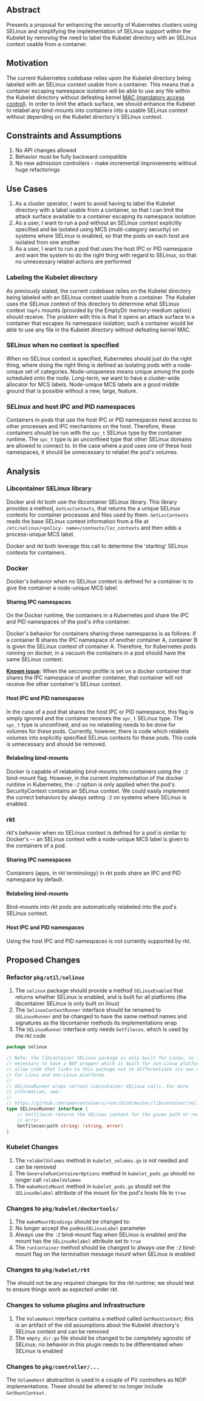 ## Abstract

Presents a proposal for enhancing the security of Kubernetes clusters using
SELinux and simplifying the implementation of SELinux support within the
Kubelet by removing the need to label the Kubelet directory with an SELinux
context usable from a container.

## Motivation

The current Kubernetes codebase relies upon the Kubelet directory being
labeled with an SELinux context usable from a container.  This means that a
container escaping namespace isolation will be able to use any file within the
Kubelet directory without defeating kernel
[MAC (mandatory access control)](https://en.wikipedia.org/wiki/Mandatory_access_control).
In order to limit the attack surface, we should enhance the Kubelet to relabel
any bind-mounts into containers into a usable SELinux context without depending
on the Kubelet directory's SELinux context.

## Constraints and Assumptions

1.  No API changes allowed
2.  Behavior must be fully backward compatible
3.  No new admission controllers - make incremental improvements without huge
    refactorings

## Use Cases

1.  As a cluster operator, I want to avoid having to label the Kubelet
    directory with a label usable from a container, so that I can limit the
    attack surface available to a container escaping its namespace isolation
2.  As a user, I want to run a pod without an SELinux context explicitly
    specified and be isolated using MCS (multi-category security) on systems
    where SELinux is enabled, so that the pods on each host are isolated from
    one another
3.  As a user, I want to run a pod that uses the host IPC or PID namespace and
    want the system to do the right thing with regard to SELinux, so that no
    unnecessary relabel actions are performed

### Labeling the Kubelet directory

As previously stated, the current codebase relies on the Kubelet directory
being labeled with an SELinux context usable from a container.  The Kubelet
uses the SELinux context of this directory to determine what SELinux context
`tmpfs` mounts (provided by the EmptyDir memory-medium option) should receive.
The problem with this is that it opens an attack surface to a container that
escapes its namespace isolation; such a container would be able to use any
file in the Kubelet directory without defeating kernel MAC.

### SELinux when no context is specified

When no SELinux context is specified, Kubernetes should just do the right
thing, where doing the right thing is defined as isolating pods with a node-
unique set of categories.  Node-uniqueness means unique among the pods
scheduled onto the node.  Long-term, we want to have a cluster-wide allocator
for MCS labels. Node-unique MCS labels are a good middle ground that is
possible without a new, large, feature.

### SELinux and host IPC and PID namespaces

Containers in pods that use the host IPC or PID namespaces need access to
other processes and IPC mechanisms on the host.  Therefore, these containers
should be run with the `spc_t` SELinux type by the container runtime.  The
`spc_t` type is an unconfined type that other SELinux domains are allowed to
connect to.  In the case where a pod uses one of these host namespaces, it
should be unnecessary to relabel the pod's volumes.

## Analysis

### Libcontainer SELinux library

Docker and rkt both use the libcontainer SELinux library.  This library
provides a method, `GetLxcContexts`, that returns the a unique SELinux
contexts for container processes and files used by them.  `GetLxcContexts`
reads the base SELinux context information from a file at `/etc/selinux/<policy-
name>/contexts/lxc_contexts` and then adds a process-unique MCS label.

Docker and rkt both leverage this call to determine the 'starting' SELinux
contexts for containers.

### Docker

Docker's behavior when no SELinux context is defined for a container is to
give the container a node-unique MCS label.

#### Sharing IPC namespaces

On the Docker runtime, the containers in a Kubernetes pod share the IPC and
PID namespaces of the pod's infra container.

Docker's behavior for containers sharing these namespaces is as follows: if a
container B shares the IPC namespace of another container A, container B is
given the SELinux context of container A.  Therefore, for Kubernetes pods
running on docker, in a vacuum the containers in a pod should have the same
SELinux context.

[**Known issue**](https://bugzilla.redhat.com/show_bug.cgi?id=1377869): When
the seccomp profile is set on a docker container that shares the IPC namespace
of another container, that container will not receive the other container's
SELinux context.

#### Host IPC and PID namespaces

In the case of a pod that shares the host IPC or PID namespace, this flag is
simply ignored and the container receives the `spc_t` SELinux type.  The
`spc_t` type is unconfined, and so no relabeling needs to be done for volumes
for these pods.  Currently, however, there is code which relabels volumes into
explicitly specified SELinux contexts for these pods. This code is unnecessary
and should be removed.

#### Relabeling bind-mounts

Docker is capable of relabeling bind-mounts into containers using the `:Z`
bind-mount flag.  However, in the current implementation of the docker runtime
in Kubernetes, the `:Z` option is only applied when the pod's SecurityContext
contains an SELinux context.  We could easily implement the correct behaviors
by always setting `:Z` on systems where SELinux is enabled.

### rkt

rkt's behavior when no SELinux context is defined for a pod is similar to
Docker's -- an SELinux context with a node-unique MCS label is given to the
containers of a pod.

#### Sharing IPC namespaces

Containers (apps, in rkt terminology) in rkt pods share an IPC and PID
namespace by default.

#### Relabeling bind-mounts

Bind-mounts into rkt pods are automatically relabeled into the pod's SELinux
context.

#### Host IPC and PID namespaces

Using the host IPC and PID namespaces is not currently supported by rkt.

## Proposed Changes

### Refactor `pkg/util/selinux`

1.  The `selinux` package should provide a method `SELinuxEnabled` that returns
    whether SELinux is enabled, and is built for all platforms (the
    libcontainer SELinux is only built on linux)
2.  The `SelinuxContextRunner` interface should be renamed to `SELinuxRunner`
    and be changed to have the same method names and signatures as the
    libcontainer methods its implementations wrap
3.  The `SELinuxRunner` interface only needs `Getfilecon`, which is used by
    the rkt code

```go
package selinux

// Note: the libcontainer SELinux package is only built for Linux, so it is
// necessary to have a NOP wrapper which is built for non-Linux platforms to
// allow code that links to this package not to differentiate its own methods
// for Linux and non-Linux platforms.
//
// SELinuxRunner wraps certain libcontainer SELinux calls. For more
// information, see:
//
// https://github.com/opencontainers/runc/blob/master/libcontainer/selinux/selinux.go
type SELinuxRunner interface {
	// Getfilecon returns the SELinux context for the given path or returns an
	// error.
	Getfilecon(path string) (string, error)
}
```

### Kubelet Changes

1.  The `relabelVolumes` method in `kubelet_volumes.go` is not needed and can
    be removed
2.  The `GenerateRunContainerOptions` method in `kubelet_pods.go` should no
    longer call `relabelVolumes`
3.  The `makeHostsMount` method in `kubelet_pods.go` should set the
    `SELinuxRelabel` attribute of the mount for the pod's hosts file to `true`

### Changes to `pkg/kubelet/dockertools/`

1.  The `makeMountBindings` should be changed to:
  1.  No longer accept the `podHasSELinuxLabel` parameter
  2.  Always use the `:Z` bind-mount flag when SELinux is enabled and the mount
      has the `SELinuxRelabel` attribute set to `true`
2.  The `runContainer` method should be changed to always use the `:Z`
    bind-mount flag on the termination message mount when SELinux is enabled

### Changes to `pkg/kubelet/rkt`

The should not be any required changes for the rkt runtime; we should test to
ensure things work as expected under rkt.

### Changes to volume plugins and infrastructure

1.  The `VolumeHost` interface contains a method called `GetRootContext`; this
    is an artifact of the old assumptions about the Kubelet directory's SELinux
    context and can be removed
2.  The `empty_dir.go` file should be changed to be completely agnostic of
    SELinux; no behavior in this plugin needs to be differentiated when SELinux
    is enabled

### Changes to `pkg/controller/...`

The `VolumeHost` abstraction is used in a couple of PV controllers as NOP
implementations.  These should be altered to no longer include `GetRootContext`.
